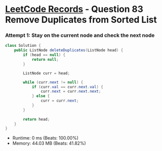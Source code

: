 # [LeetCode Records](../../README.md) - Question 83 Remove Duplicates from Sorted List

### Attempt 1: Stay on the current node and check the next node
```java
class Solution {
    public ListNode deleteDuplicates(ListNode head) {
        if (head == null) {
            return null;
        }

        ListNode curr = head;

        while (curr.next != null) {
            if (curr.val == curr.next.val) {
                curr.next = curr.next.next;
            } else {
                curr = curr.next;
            }
        }
        
        return head;
    }
}
```
- Runtime: 0 ms (Beats: 100.00%)
- Memory: 44.03 MB (Beats: 41.82%)

<br>
